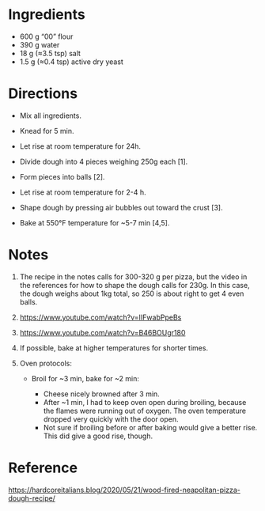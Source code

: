 Ingredients
===========
- 600 g “00” flour
- 390 g water
- 18 g (≈3.5 tsp) salt
- 1.5 g (≈0.4 tsp) active dry yeast

Directions
==========
- Mix all ingredients.

- Knead for 5 min.

- Let rise at room temperature for 24h.

- Divide dough into 4 pieces weighing 250g each [1].

- Form pieces into balls [2].

- Let rise at room temperature for 2-4 h.

- Shape dough by pressing air bubbles out toward the crust [3].

- Bake at 550°F temperature for ~5-7 min [4,5].

Notes
=====
1. The recipe in the notes calls for 300-320 g per pizza, but the video in the 
   references for how to shape the dough calls for 230g.  In this case, the 
   dough weighs about 1kg total, so 250 is about right to get 4 even balls.

2. https://www.youtube.com/watch?v=IIFwabPpeBs 

3. https://www.youtube.com/watch?v=B46BOUgr180

4. If possible, bake at higher temperatures for shorter times.

5. Oven protocols:

   - Broil for ~3 min, bake for ~2 min:

     - Cheese nicely browned after 3 min.
     - After ~1 min, I had to keep oven open during broiling, because the 
       flames were running out of oxygen.  The oven temperature dropped very 
       quickly with the door open.
     - Not sure if broiling before or after baking would give a better rise.  
       This did give a good rise, though.

Reference
=========
https://hardcoreitalians.blog/2020/05/21/wood-fired-neapolitan-pizza-dough-recipe/
